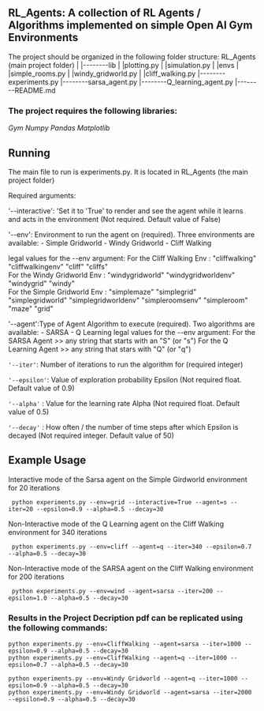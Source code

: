 ## RL_Agents: A collection of RL Agents / Algorithms implemented on simple Open AI Gym Environments

The project should be organized in the following folder structure:
RL_Agents (main project folder)
|
|--------lib
|          |plotting.py
|	   |simulation.py
|          |envs
|            |simple_rooms.py
|            |windy_gridworld.py
|	     |cliff_walking.py
|--------experiments.py
|--------sarsa_agent.py
|--------Q_learning_agent.py
|--------README.md

### The project requires the following libraries:
*Gym
Numpy
Pandas
Matplotlib*

## Running

The main file to run is experiments.py. It is located in RL_Agents (the main project folder)

Required arguments:

'--interactive': 'Set it to 'True' to render and see the agent while it learns and acts in the environment (Not required. Default value of False)

'--env': Environment to run the agent on (required). Three environments are available: - Simple Gridworld
										       - Windy Gridworld
										       - Cliff Walking

legal values for the --env argument:
    For the Cliff Walking Env : "cliffwalking" "cliffwalkingenv"     "cliff"      "cliffs"     
    For the Windy Gridworld Env : "windygridworld"  "windygridworldenv"     "windygrid"    "windy"     
    For the Simple Gridworld Env : "simplemaze" "simplegrid" "simplegridworld" "simplegridworldenv" "simpleroomsenv"  "simpleroom"  "maze"  "grid"

'--agent':Type of Agent Algorithm to execute (required). Two algorithms are available: - SARSA
									      	       - Q Learning
legal values for the --env argument:
	For the SARSA Agent      >> any string that starts with an "S" (or "s")
	For the Q Learning Agent >> any string that stars with "Q" (or "q")

```'--iter'```: Number of iterations to run the algorithm for (required integer)

```'--epsilon'```: Value of exploration probability Epsilon (Not required float. Default value of 0.9)

```'--alpha'``` : Value for the learning rate Alpha (Not required float. Default value of 0.5)

```'--decay'``` : How often / the number of time steps after which Epsilon is decayed (Not required integer. Default value of 50)

## Example Usage

Interactive mode of the Sarsa agent on the Simple Girdworld environment for 20 iterations

```
 python experiments.py --env=grid --interactive=True --agent=s --iter=20 --epsilon=0.9 --alpha=0.5 --decay=30
```

Non-Interactive mode of the Q Learning agent on the Cliff Walking environment for 340 iterations
```
 python experiments.py --env=cliff --agent=q --iter=340 --epsilon=0.7 --alpha=0.5 --decay=30
```

Non-Interactive mode of the SARSA agent on the Cliff Walking environment for 200 iterations
```
 python experiments.py --env=wind --agent=sarsa --iter=200 --epsilon=1.0 --alpha=0.5 --decay=30
```
### Results in the Project Decription pdf can be replicated using the following commands:
```
python experiments.py --env=CliffWalking --agent=sarsa --iter=1000 --epsilon=0.9 --alpha=0.5 --decay=30
python experiments.py --env=CliffWalking --agent=q --iter=1000 --epsilon=0.7 --alpha=0.5 --decay=30

python experiments.py --env=Windy Gridworld --agent=q --iter=1000 --epsilon=0.9 --alpha=0.5 --decay=30
python experiments.py --env=Windy Gridworld --agent=sarsa --iter=2000 --epsilon=0.9 --alpha=0.5 --decay=30
```
